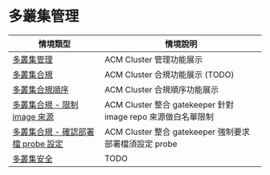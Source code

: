 # 多叢集管理

| 情境類型 | 情境說明 |
|---|---|
| [多叢集管理](https://github.com/CCChou/OpenShift-PoC-Scenario/blob/main/05_ClusterManagement/01_clustermanage/README.md) | ACM Cluster 管理功能展示 |
| [多叢集合規](https://github.com/CCChou/OpenShift-PoC-Scenario/blob/main/05_ClusterManagement/02_compliancemanage/README.md) | ACM Cluster 合規功能展示 (TODO) |
| [多叢集合規順序](https://github.com/CCChou/OpenShift-PoC-Scenario/blob/main/05_ClusterManagement/03_policyorder/README.md) | ACM Cluster 合規順序功能展示 |
| [多叢集合規 - 限制 image 來源](https://github.com/CCChou/OpenShift-PoC-Scenario/blob/main/05_ClusterManagement/04_gatekeeper_allowrepos/README.md) | ACM Cluster 整合 gatekeeper 針對 image repo 來源做白名單限制 |
| [多叢集合規 - 確認部署檔 probe 設定](https://github.com/CCChou/OpenShift-PoC-Scenario/blob/main/05_ClusterManagement/05_gatekeeper_requireprobe/README.md) | ACM Cluster 整合 gatekeeper 強制要求部署檔須設定 probe |
| [多叢集安全](https://github.com/CCChou/OpenShift-PoC-Scenario/blob/main/05_ClusterManagement/06_acs/README.md) | TODO |